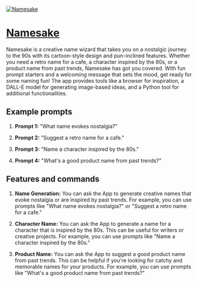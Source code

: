 [![Namesake](https://files.oaiusercontent.com/file-vyphsZxPMepd5GvQG5YR880h?se=2123-10-16T10%3A55%3A18Z&sp=r&sv=2021-08-06&sr=b&rscc=max-age%3D31536000%2C%20immutable&rscd=attachment%3B%20filename%3D44d45855-a41d-4ed1-ae5b-5aa45251d4a5.png&sig=fyAMbC84sy%2BFUgdStRKKVUPL0gA54aH4Iypo84Az2XU%3D)](https://chat.openai.com/g/g-kSuVuPKjt-namesake)

# [Namesake](https://chat.openai.com/g/g-kSuVuPKjt-namesake)

Namesake is a creative name wizard that takes you on a nostalgic journey to the 90s with its cartoon-style design and pun-inclined features. Whether you need a retro name for a cafe, a character inspired by the 80s, or a product name from past trends, Namesake has got you covered. With fun prompt starters and a welcoming message that sets the mood, get ready for some naming fun! The app provides tools like a browser for inspiration, a DALL-E model for generating image-based ideas, and a Python tool for additional functionalities.

## Example prompts

1. **Prompt 1:** "What name evokes nostalgia?"

2. **Prompt 2:** "Suggest a retro name for a cafe."

3. **Prompt 3:** "Name a character inspired by the 80s."

4. **Prompt 4:** "What's a good product name from past trends?"

## Features and commands

1. **Name Generation:** You can ask the App to generate creative names that evoke nostalgia or are inspired by past trends. For example, you can use prompts like "What name evokes nostalgia?" or "Suggest a retro name for a cafe."

2. **Character Name:** You can ask the App to generate a name for a character that is inspired by the 80s. This can be useful for writers or creative projects. For example, you can use prompts like "Name a character inspired by the 80s."

3. **Product Name:** You can ask the App to suggest a good product name from past trends. This can be helpful if you're looking for catchy and memorable names for your products. For example, you can use prompts like "What's a good product name from past trends?"